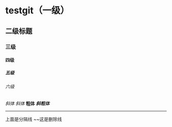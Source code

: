 # testgit（一级）
## 二级标题
### 三级
#### 四级
##### 五级
###### 六级  
_斜体_
*斜体*
**粗体**
***斜粗体***
***
上面是分隔线
~~这是删除线
